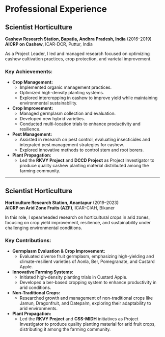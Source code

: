 # Professional Experience

## **Scientist Horticulture**  
**Cashew Research Station, Bapatla, Andhra Pradesh, India** (2016–2019)  
**AICRP on Cashew**, ICAR-DCR, Puttur, India  

As a Project Leader, I led and managed research focused on optimizing cashew cultivation practices, crop protection, and varietal improvement.  
### Key Achievements:  
- **Crop Management:**  
  - Implemented organic management practices.  
  - Optimized high-density planting systems.  
  - Explored intercropping in cashew to improve yield while maintaining environmental sustainability.  
- **Crop Improvement:**  
  - Managed germplasm collection and evaluation.  
  - Developed new hybrid varieties.  
  - Conducted multi-location trials to enhance productivity and resilience.  
- **Pest Management:**  
  - Assisted in research on pest control, evaluating insecticides and integrated pest management strategies for cashew.  
  - Explored innovative methods to control stem and root borers.  
- **Plant Propagation:**  
  - Led the **RKVY Project** and **DCCD Project** as Project Investigator to produce quality cashew planting material distributed among the farming community.  

---

## **Scientist Horticulture**  
**Horticulture Research Station, Anantapur** (2019–2023)  
**AICRP on Arid Zone Fruits (AZF)**, ICAR-CIAH, Bikaner  

In this role, I spearheaded research on horticultural crops in arid zones, focusing on crop yield improvement, resilience, and sustainability under challenging environmental conditions.  
### Key Contributions:  
- **Germplasm Evaluation & Crop Improvement:**  
  - Evaluated diverse fruit germplasm, emphasizing high-yielding and climate-resilient varieties of Aonla, Ber, Pomegranate, and Custard Apple.  
- **Innovative Farming Systems:**  
  - Initiated high-density planting trials in Custard Apple.  
  - Developed a ber-based cropping system to enhance productivity in arid conditions.  
- **Non-Traditional Crops:**  
  - Researched growth and management of non-traditional crops like Jamun, Dragonfruit, and Datepalm, exploring their adaptability to arid environments.  
- **Plant Propagation:**  
  - Led the **RKVY Project** and **CSS-MIDH** initiatives as Project Investigator to produce quality planting material for arid fruit crops, distributing it among the farming community.  





